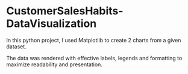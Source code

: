 # CustomerSalesHabits-DataVisualization

In this python project, I used Matplotlib to create 2 charts from a given dataset.

The data was rendered with effective labels, legends and formatting to maximize readability and presentation.

